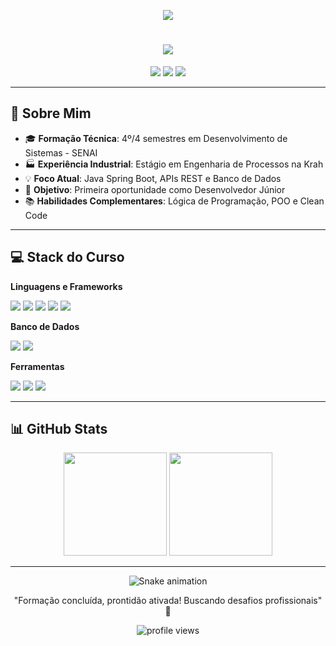 <p align="center">
  <img src="https://capsule-render.vercel.app/api?type=waving&color=0:3a7bd5,100:00d2ff&height=180&section=header&text=Carlos%20Jhonne&fontSize=42&fontAlignY=35&animation=scaleIn&fontColor=ffffff&desc=Técnico%20em%20Dev%20de%20Sistemas%20(SENAI)&descAlignY=60&descSize=20"/>
</p>

<h1 align="center"> 
  <img src="https://readme-typing-svg.herokuapp.com?font=Fira+Code&weight=600&size=26&duration=4000&pause=1000&color=3A7BD5&center=true&vCenter=true&width=460&lines=Olá%2C+Bem-vindo(a)!;Desenvolvedor+Java+Spring;Estudante+4%2F4+SENAI;Pronto+para+o+mercado!"/>
</h1>

<div align="center">
  <a href="mailto:carlosjhonne7@gmail.com"><img src="https://img.shields.io/badge/Gmail-EA4335?style=for-the-badge&logo=gmail&logoColor=white"/></a>
  <a href="https://www.linkedin.com/in/carlos-jhonne/"><img src="https://img.shields.io/badge/LinkedIn-0A66C2?style=for-the-badge&logo=linkedin&logoColor=white"/></a>
  <a href="https://github.com/JhonneSB"><img src="https://img.shields.io/badge/GitHub-181717?style=for-the-badge&logo=github&logoColor=white"/></a>
</div>

---

## 📌 Sobre Mim
- 🎓 **Formação Técnica**: 4º/4 semestres em Desenvolvimento de Sistemas - SENAI
- 🏭 **Experiência Industrial**: Estágio em Engenharia de Processos na Krah
- 💡 **Foco Atual**: Java Spring Boot, APIs REST e Banco de Dados
- 🎯 **Objetivo**: Primeira oportunidade como Desenvolvedor Júnior
- 📚 **Habilidades Complementares**: Lógica de Programação, POO e Clean Code

---

## 💻 Stack do Curso

**Linguagens e Frameworks**  
<div>
  <img src="https://img.shields.io/badge/Java-ED8B00?style=for-the-badge&logo=openjdk&logoColor=white"/>
  <img src="https://img.shields.io/badge/Spring-6DB33F?style=for-the-badge&logo=spring&logoColor=white"/>
  <img src="https://img.shields.io/badge/JavaScript-F7DF1E?style=for-the-badge&logo=javascript&logoColor=black"/>
  <img src="https://img.shields.io/badge/HTML5-E34F26?style=for-the-badge&logo=html5&logoColor=white"/>
  <img src="https://img.shields.io/badge/CSS3-1572B6?style=for-the-badge&logo=css3&logoColor=white"/>
</div>

**Banco de Dados**  
<div>
  <img src="https://img.shields.io/badge/MySQL-005C84?style=for-the-badge&logo=mysql&logoColor=white"/>
  <img src="https://img.shields.io/badge/SQL_Server-CC2927?style=for-the-badge&logo=microsoft-sql-server&logoColor=white"/>
</div>

**Ferramentas**  
<div>
  <img src="https://img.shields.io/badge/Git-F05032?style=for-the-badge&logo=git&logoColor=white"/>
  <img src="https://img.shields.io/badge/Eclipse-2C2255?style=for-the-badge&logo=eclipse&logoColor=white"/>
  <img src="https://img.shields.io/badge/VSCode-007ACC?style=for-the-badge&logo=visual-studio-code&logoColor=white"/>
</div>

---

## 📊 GitHub Stats

<div align="center">
  <img height="165em" src="https://github-readme-stats.vercel.app/api?username=JhonneSB&show_icons=true&theme=default&hide_border=true&count_private=true"/>
  <img height="165em" src="https://github-readme-stats.vercel.app/api/top-langs/?username=JhonneSB&layout=compact&theme=default&hide_border=true"/>
</div>

---

<div align="center">
  
  ![Snake animation](https://github.com/JhonneSB/JhonneSB/blob/output/github-contribution-grid-snake.svg)
  
  "Formação concluída, prontidão ativada! Buscando desafios profissionais" 🚀
  
  <img src="https://komarev.com/ghpvc/?username=JhonneSB&label=Profile+Views&color=3A7BD5&style=flat" alt="profile views"/>
</div>
